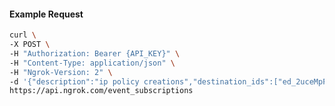 <!-- Code generated for API Clients. DO NOT EDIT. -->

#### Example Request

```bash
curl \
-X POST \
-H "Authorization: Bearer {API_KEY}" \
-H "Content-Type: application/json" \
-H "Ngrok-Version: 2" \
-d '{"description":"ip policy creations","destination_ids":["ed_2uceMpFS2YWVrGWSPelpeCOtTVV"],"metadata":"{\"environment\": \"staging\"}","sources":[{"type":"ip_policy_created.v0"}]}' \
https://api.ngrok.com/event_subscriptions
```
